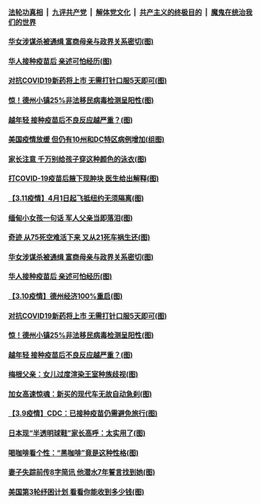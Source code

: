 

####  [法轮功真相](../../../../basic/blob/master/README.md?t=03120901) &nbsp;|&nbsp; [九评共产党](../../../../9ping.md/blob/master/README.md?t=03120901) &nbsp;|&nbsp; [解体党文化](../../../../jtdwh.md/blob/master/README.md?t=03120901)  &nbsp;|&nbsp; [共产主义的终极目的](../../../../gczydzjmd.md/blob/master/README.md?t=03120901) &nbsp;|&nbsp; [魔鬼在统治我们的世界](../../../../mgztzwmdsj.md/blob/master/README.md?t=03120901) 

#### [华女涉谋杀被通缉 富商母亲与政界关系密切(图)](../pages/p3/965224.md?t=03120901) 

#### [华人接种疫苗后 亲述可怕经历(图)](../pages/p3/965218.md?t=03120901) 


#### [对抗COVID19新药将上市 无需打针口服5天即可(图)](../pages/p3/965130.md?t=03120901) 

#### [惊！德州小镇25%非法移民病毒检测呈阳性(图)](../pages/p3/965112.md?t=03120901) 

#### [越年轻 接种疫苗后不良反应越严重？(图)](../pages/p3/965110.md?t=03120901) 

#### [美国疫情放缓 但仍有10州和DC特区病例增加(组图)](../pages/p3/965287.md?t=03120901) 

#### [家长注意 千万别给孩子穿这种颜色的泳衣(图)](../pages/p3/965274.md?t=03120901) 

#### [打COVID-19疫苗后腋下现肿块 医生给出解释(图)](../pages/p3/965265.md?t=03120901) 

#### [【3.11疫情】4月1日起飞抵纽约无须隔离(图)](../pages/p3/965259.md?t=03120901) 

#### [缅甸小女孩一句话 军人父亲当即落泪(图)](../pages/p3/965247.md?t=03120901) 

#### [奇迹 从75死空难活下来 又从21死车祸生还(图)](../pages/p3/965244.md?t=03120901) 

#### [华女涉谋杀被通缉 富商母亲与政界关系密切(图)](../pages/p3/965224.md?t=03120901) 

#### [华人接种疫苗后 亲述可怕经历(图)](../pages/p3/965218.md?t=03120901) 

#### [【3.10疫情】德州经济100%重启(图)](../pages/p3/965162.md?t=03120901) 


#### [对抗COVID19新药将上市 无需打针口服5天即可(图)](../pages/p3/965130.md?t=03120901) 

#### [惊！德州小镇25%非法移民病毒检测呈阳性(图)](../pages/p3/965112.md?t=03120901) 

#### [越年轻 接种疫苗后不良反应越严重？(图)](../pages/p3/965110.md?t=03120901) 

#### [梅根父亲：女儿过度渲染王室种族歧视(图)](../pages/p3/965106.md?t=03120901) 

#### [加女高速惊魂：新买的现代车无故自动急刹(图)](../pages/p3/965037.md?t=03120901) 

#### [【3.9疫情】CDC：已接种疫苗仍需避免旅行(图)](../pages/p3/965034.md?t=03120901) 

#### [日本现“半透明球鞋”家长高呼：太实用了(图)](../pages/p3/965019.md?t=03120901) 

#### [喝咖啡看个性：“黑咖啡”竟是这种性格(图)](../pages/p3/965015.md?t=03120901) 

#### [妻子失踪前传8字简讯 他潜水7年誓言找到她(图)](../pages/p3/965011.md?t=03120901) 

#### [美国第3轮纾困计划 看看你能收到多少钱(图)](../pages/p3/965003.md?t=03120901) 

